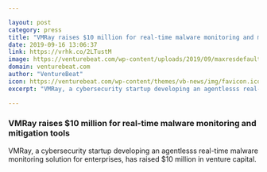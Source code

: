 ```yaml
---

layout: post
category: press
title: "VMRay raises $10 million for real-time malware monitoring and mitigation tools"
date: 2019-09-16 13:06:37
link: https://vrhk.co/2LTustM
image: https://venturebeat.com/wp-content/uploads/2019/09/maxresdefault-4-1.jpg?w=1200&strip=all
domain: venturebeat.com
author: "VentureBeat"
icon: https://venturebeat.com/wp-content/themes/vb-news/img/favicon.ico
excerpt: "VMRay, a cybersecurity startup developing an agentlesss real-time malware monitoring solution for enterprises, has raised $10 million in venture capital."

---
```


### VMRay raises $10 million for real-time malware monitoring and mitigation tools

VMRay, a cybersecurity startup developing an agentlesss real-time malware monitoring solution for enterprises, has raised $10 million in venture capital.